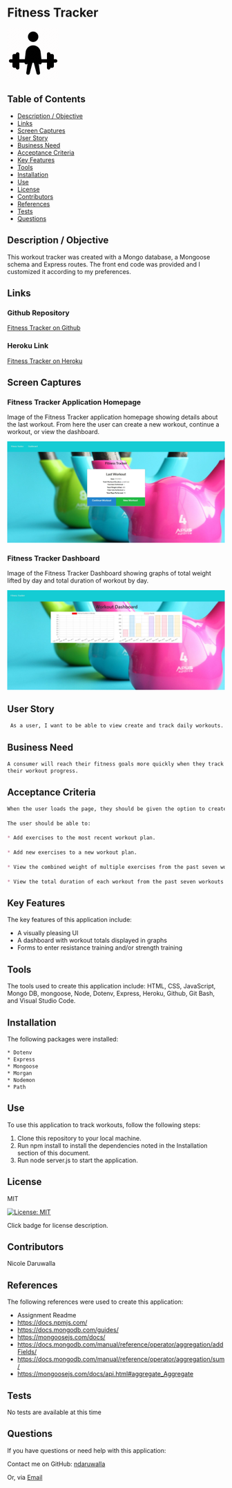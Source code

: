 # Fitness Tracker
![Icon Name](/public/images/lift.gif)
<!-- image credit: this image is from icons8-->

 ## Table of Contents
  - [Description / Objective](#description--objective)
  - [Links](#links)
  - [Screen Captures](#screen-captures)
  - [User Story](#user-story)
  - [Business Need](#business-need)
  - [Acceptance Criteria](#acceptance-criteria)
  - [Key Features](#key-features)
  - [Tools](#tools)
  - [Installation](#installation)
  - [Use](#use)
  - [License](#license)
  - [Contributors](#contributors)
  - [References](#references)
  - [Tests](#tests)
  - [Questions](#questions)

  ## Description / Objective
  This workout tracker was created with a Mongo database, a Mongoose schema and Express routes. The front end code was provided and I customized it according to my preferences. 

  ## Links
  ### Github Repository 
  [Fitness Tracker on Github](https://github.com/NDaruwalla/fitness-tracker)

  ### Heroku Link 
  [Fitness Tracker on Heroku](https://limitless-meadow-87557.herokuapp.com/)

  ## Screen Captures

  ### Fitness Tracker Application Homepage
  
  Image of the Fitness Tracker application homepage showing details about the last workout. From here the user can create a new workout, continue a workout, or view the dashboard.

  ![Homepage](public/images/homepage.jpg)

  ### Fitness Tracker Dashboard
  Image of the Fitness Tracker Dashboard showing graphs of total weight lifted by day and total duration of workout by day.

  ![Dashboard](public/images/dashboard1.jpg)


  ## User Story 
   ```md
    As a user, I want to be able to view create and track daily workouts. I want to be able to log multiple exercises in a workout on a given day. I should also be able to track the name, type, weight, sets, reps, and duration of exercise. If the exercise is a cardio exercise, I should be able to track my distance traveled.
  ```
  ## Business Need

    A consumer will reach their fitness goals more quickly when they track their workout progress.

  ## Acceptance Criteria
  ```md
  When the user loads the page, they should be given the option to create a new workout or continue with their last workout.

The user should be able to:

  * Add exercises to the most recent workout plan.

  * Add new exercises to a new workout plan.

  * View the combined weight of multiple exercises from the past seven workouts on the `stats` page.

  * View the total duration of each workout from the past seven workouts on the `stats` page.

  ```
  ## Key Features 
  The key features of this application include:

  * A visually pleasing UI
  * A dashboard with workout totals displayed in graphs
  * Forms to enter resistance training and/or strength training


  ## Tools
  The tools used to create this application include: HTML, CSS, JavaScript, Mongo DB, mongoose, Node, Dotenv, Express, Heroku, Github, Git Bash, and Visual Studio Code.

  ## Installation
  The following packages were installed:

    * Dotenv
    * Express
    * Mongoose
    * Morgan
    * Nodemon
    * Path


  ## Use
  To use this application to track workouts, follow the following steps:

  1. Clone this repository to your local machine.
  2. Run npm install to install the dependencies noted in the Installation section of this document. 
  3. Run node server.js to start the application.

  ## License
  MIT
  
  [![License: MIT](https://img.shields.io/badge/License-MIT-yellow.svg)](https://opensource.org/licenses/MIT)  
  
  Click badge for license description.
  
  ## Contributors
  Nicole Daruwalla 

  ## References
  The following references were used to create this application:

  - Assignment Readme
  - https://docs.npmjs.com/
  - https://docs.mongodb.com/guides/
  - https://mongoosejs.com/docs/
  - https://docs.mongodb.com/manual/reference/operator/aggregation/addFields/
  - https://docs.mongodb.com/manual/reference/operator/aggregation/sum/
  - https://mongoosejs.com/docs/api.html#aggregate_Aggregate


  ## Tests
  No tests are available at this time

  ## Questions
  If you have questions or need help with this application:

  Contact me on GitHub:
  [ndaruwalla](https://github.com/ndaruwalla)
 
  Or, via [Email](mailto:nicole.daruwalla@gmail.com)